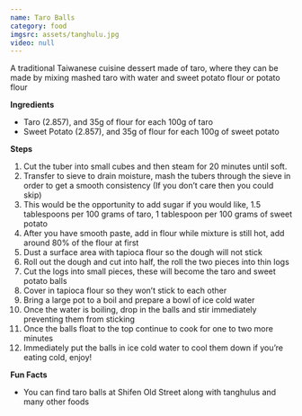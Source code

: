 ```yaml
---
name: Taro Balls
category: food
imgsrc: assets/tanghulu.jpg
video: null
---
```


A traditional Taiwanese cuisine dessert made of taro, where they can be made by mixing mashed taro with water and sweet potato flour or potato flour

**Ingredients**
- Taro (2.857), and 35g of flour for each 100g of taro
- Sweet Potato (2.857), and 35g of flour for each 100g of sweet potato

**Steps**
1. Cut the tuber into small cubes and then steam for 20 minutes until soft.
2. Transfer to sieve to drain moisture, mash the tubers through the sieve in order to get a smooth consistency (If you don’t care then you could skip)
3. This would be the opportunity to add sugar if you would like, 1.5 tablespoons per 100 grams of taro, 1 tablespoon per 100 grams of sweet potato
4. After you have smooth paste, add in flour while mixture is still hot, add around 80% of the flour at first
5. Dust a surface area with tapioca flour so the dough will not stick 
6. Roll out the dough and cut into half, the roll the two pieces into thin logs
7. Cut the logs into small pieces, these will become the taro and sweet potato balls
8. Cover in tapioca flour so they won’t stick to each other 
9. Bring a large pot to a boil and prepare a bowl of ice cold water 
10. Once the water is boiling, drop in the balls and stir immediately preventing them from sticking
11. Once the balls float to the top continue to cook for one to two more minutes
12. Immediately put the balls in ice cold water to cool them down if you’re eating cold, enjoy!

**Fun Facts**
- You can find taro balls at Shifen Old Street along with tanghulus and many other foods

